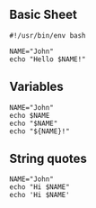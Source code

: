 ## Basic Sheet

```
#!/usr/bin/env bash

NAME="John"
echo "Hello $NAME!"
```

## Variables
```
NAME="John"
echo $NAME
echo "$NAME"
echo "${NAME}!"
```

## String quotes
```
NAME="John"
echo "Hi $NAME"
echo 'Hi $NAME'
```
